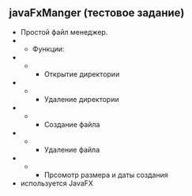 ## javaFxManger (тестовое задание)
- Простой файл менеджер.
- -  Функции:
- - - Открытие директории
- - - Удаление директории
- - - Создание файла
- - - Удаление файла
- - - Прсомотр размера и даты создания 
- используется JavaFX
